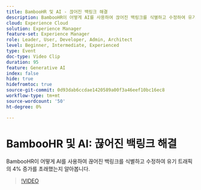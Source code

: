 ```yaml
---
title: BambooHR 및 AI - 끊어진 백링크 해결
description: BambooHR이 어떻게 AI를 사용하여 끊어진 백링크를 식별하고 수정하여 유기 트래픽의 4% 증가를 초래했는지 알아봅니다.
cloud: Experience Cloud
solution: Experience Manager
feature-set: Experience Manager
role: Leader, User, Developer, Admin, Architect
level: Beginner, Intermediate, Experienced
type: Event
doc-type: Video Clip
duration: 95
feature: Generative AI
index: false
hide: true
hidefromtoc: true
source-git-commit: 0d93dab6ccdae1420589a00f3a46eef10bc16ec8
workflow-type: tm+mt
source-wordcount: '50'
ht-degree: 0%

---
```



# BambooHR 및 AI: 끊어진 백링크 해결

BambooHR이 어떻게 AI를 사용하여 끊어진 백링크를 식별하고 수정하여 유기 트래픽의 4% 증가를 초래했는지 알아봅니다.

>[!VIDEO](https://video.tv.adobe.com/v/3461994/?learn=on&enablevpops&captions=kor)
